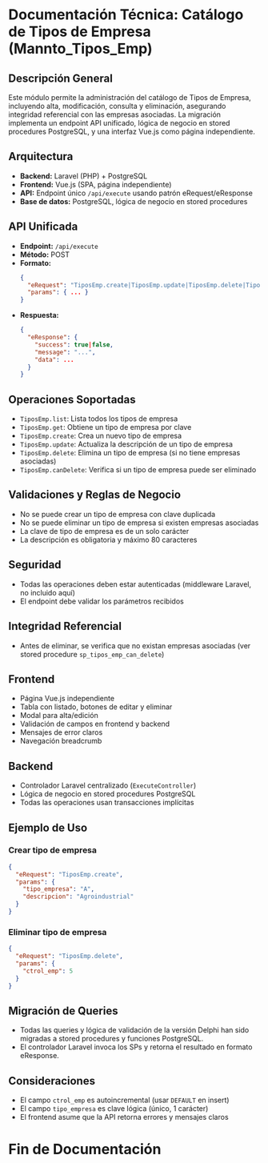 # Documentación Técnica: Catálogo de Tipos de Empresa (Mannto_Tipos_Emp)

## Descripción General
Este módulo permite la administración del catálogo de Tipos de Empresa, incluyendo alta, modificación, consulta y eliminación, asegurando integridad referencial con las empresas asociadas. La migración implementa un endpoint API unificado, lógica de negocio en stored procedures PostgreSQL, y una interfaz Vue.js como página independiente.

## Arquitectura
- **Backend:** Laravel (PHP) + PostgreSQL
- **Frontend:** Vue.js (SPA, página independiente)
- **API:** Endpoint único `/api/execute` usando patrón eRequest/eResponse
- **Base de datos:** PostgreSQL, lógica de negocio en stored procedures

## API Unificada
- **Endpoint:** `/api/execute`
- **Método:** POST
- **Formato:**
  ```json
  {
    "eRequest": "TiposEmp.create|TiposEmp.update|TiposEmp.delete|TiposEmp.list|TiposEmp.get|TiposEmp.canDelete",
    "params": { ... }
  }
  ```
- **Respuesta:**
  ```json
  {
    "eResponse": {
      "success": true|false,
      "message": "...",
      "data": ...
    }
  }
  ```

## Operaciones Soportadas
- `TiposEmp.list`: Lista todos los tipos de empresa
- `TiposEmp.get`: Obtiene un tipo de empresa por clave
- `TiposEmp.create`: Crea un nuevo tipo de empresa
- `TiposEmp.update`: Actualiza la descripción de un tipo de empresa
- `TiposEmp.delete`: Elimina un tipo de empresa (si no tiene empresas asociadas)
- `TiposEmp.canDelete`: Verifica si un tipo de empresa puede ser eliminado

## Validaciones y Reglas de Negocio
- No se puede crear un tipo de empresa con clave duplicada
- No se puede eliminar un tipo de empresa si existen empresas asociadas
- La clave de tipo de empresa es de un solo carácter
- La descripción es obligatoria y máximo 80 caracteres

## Seguridad
- Todas las operaciones deben estar autenticadas (middleware Laravel, no incluido aquí)
- El endpoint debe validar los parámetros recibidos

## Integridad Referencial
- Antes de eliminar, se verifica que no existan empresas asociadas (ver stored procedure `sp_tipos_emp_can_delete`)

## Frontend
- Página Vue.js independiente
- Tabla con listado, botones de editar y eliminar
- Modal para alta/edición
- Validación de campos en frontend y backend
- Mensajes de error claros
- Navegación breadcrumb

## Backend
- Controlador Laravel centralizado (`ExecuteController`)
- Lógica de negocio en stored procedures PostgreSQL
- Todas las operaciones usan transacciones implícitas

## Ejemplo de Uso
### Crear tipo de empresa
```json
{
  "eRequest": "TiposEmp.create",
  "params": {
    "tipo_empresa": "A",
    "descripcion": "Agroindustrial"
  }
}
```

### Eliminar tipo de empresa
```json
{
  "eRequest": "TiposEmp.delete",
  "params": {
    "ctrol_emp": 5
  }
}
```

## Migración de Queries
- Todas las queries y lógica de validación de la versión Delphi han sido migradas a stored procedures y funciones PostgreSQL.
- El controlador Laravel invoca los SPs y retorna el resultado en formato eResponse.

## Consideraciones
- El campo `ctrol_emp` es autoincremental (usar `DEFAULT` en insert)
- El campo `tipo_empresa` es clave lógica (único, 1 carácter)
- El frontend asume que la API retorna errores y mensajes claros

# Fin de Documentación
